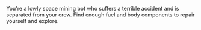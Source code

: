 You're a lowly space mining bot who suffers a terrible accident and is separated from your crew.  Find enough fuel and body components to repair yourself and explore.